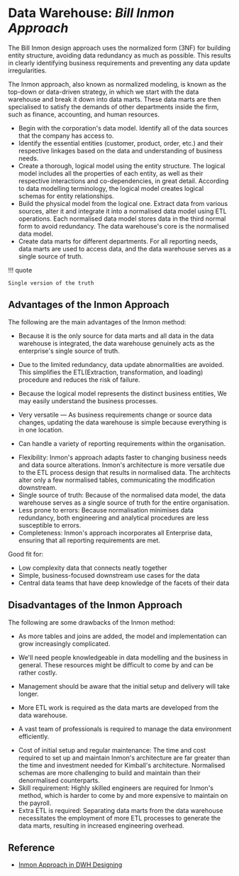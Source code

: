# Data Warehouse: _Bill Inmon Approach_

The Bill Inmon design approach uses the normalized form (3NF) for building entity structure,
avoiding data redundancy as much as possible. This results in clearly identifying
business requirements and preventing any data update irregularities.

The Inmon approach, also known as normalized modeling, is known as the top-down
or data-driven strategy, in which we start with the data warehouse and break it
down into data marts. These data marts are then specialised to satisfy the demands
of other departments inside the firm, such as finance, accounting, and human
resources.

* Begin with the corporation's data model. Identify all of the data sources that
  the company has access to.
* Identify the essential entities (customer, product, order, etc.) and their respective
  linkages based on the data and understanding of business needs.
* Create a thorough, logical model using the entity structure. The logical model
  includes all the properties of each entity, as well as their respective interactions
  and co-dependencies, in great detail. According to data modelling terminology,
  the logical model creates logical schemas for entity relationships.
* Build the physical model from the logical one. Extract data from various sources,
  alter it and integrate it into a normalised data model using ETL operations.
  Each normalised data model stores data in the third normal form to avoid redundancy.
  The data warehouse's core is the normalised data model.
* Create data marts for different departments. For all reporting needs, data marts
  are used to access data, and the data warehouse serves as a single source of truth.

!!! quote

    Single version of the truth

## Advantages of the Inmon Approach

The following are the main advantages of the Inmon method:

- Because it is the only source for data marts and all data in the data warehouse is integrated, the data warehouse genuinely acts as the enterprise's single source of truth.

- Due to the limited redundancy, data update abnormalities are avoided. This simplifies the ETL(Extraction, transformation, and loading) procedure and reduces the risk of failure.

- Because the logical model represents the distinct business entities, We may easily understand the business processes.

- Very versatile — As business requirements change or source data changes, updating the data warehouse is simple because everything is in one location.

- Can handle a variety of reporting requirements within the organisation.

* Flexibility: Inmon's approach adapts faster to changing business needs and data source alterations. Inmon's architecture is more versatile due to the ETL process design that results in normalised data. The architects alter only a few normalised tables, communicating the modification downstream.
* Single source of truth: Because of the normalised data model, the data warehouse serves as a single source of truth for the entire organisation.
* Less prone to errors: Because normalisation minimises data redundancy, both engineering and analytical procedures are less susceptible to errors.
* Completeness: Inmon's approach incorporates all Enterprise data, ensuring that all reporting requirements are met.

Good fit for:

* Low complexity data that connects neatly together
* Simple, business-focused downstream use cases for the data
* Central data teams that have deep knowledge of the facets of their data

## Disadvantages of the Inmon Approach

The following are some drawbacks of the Inmon method:

- As more tables and joins are added, the model and implementation can grow increasingly complicated.

- We'll need people knowledgeable in data modelling and the business in general. These resources might be difficult to come by and can be rather costly.

- Management should be aware that the initial setup and delivery will take longer.

- More ETL work is required as the data marts are developed from the data warehouse.

- A vast team of professionals is required to manage the data environment efficiently.

* Cost of initial setup and regular maintenance: The time and cost required to set up and maintain Inmon's architecture are far greater than the time and investment needed for Kimball's architecture. Normalised schemas are more challenging to build and maintain than their denormalised counterparts.
* Skill requirement: Highly skilled engineers are required for Inmon's method, which is harder to come by and more expensive to maintain on the payroll.
* Extra ETL is required: Separating data marts from the data warehouse necessitates the employment of more ETL processes to generate the data marts, resulting in increased engineering overhead.

## Reference

- [Inmon Approach in DWH Designing](https://www.codingninjas.com/codestudio/library/inmon-approach-in-data-warehouse-designing)
